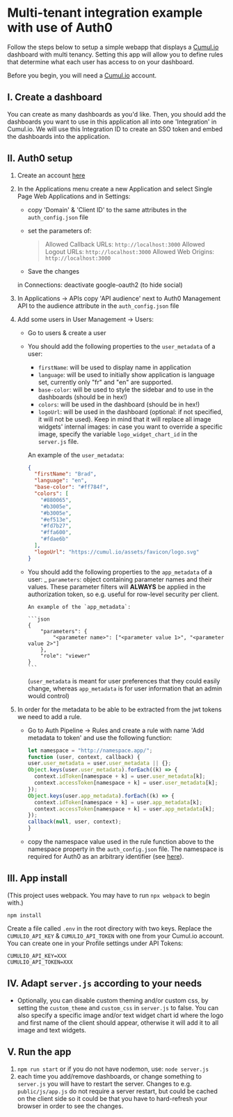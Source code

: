 # Multi-tenant integration example with use of Auth0

Follow the steps below to setup a simple webapp that displays a [Cumul.io](https://cumul.io) dashboard with multi tenancy. Setting this app will allow you to define rules that determine what each user has access to on your dashboard.

Before you begin, you will need a [Cumul.io](https://cumul.io) account.

## I. Create a dashboard

You can create as many dashboards as you'd like. Then, you should add the dashboards you want to use in this application all into one 'Integration' in Cumul.io. We will use this Integration ID to create an SSO token and embed the dashboards into the application.

## II. Auth0 setup

1.  Create an account [here](https://auth0.com/)

2.  In the Applications menu create a new Application and select Single Page Web Applications and in Settings:

    - copy 'Domain' & 'Client ID' to the same attributes in the `auth_config.json` file

    - set the parameters of:
      > Allowed Callback URLs: `http://localhost:3000`
      > Allowed Logout URLs: `http://localhost:3000`
      > Allowed Web Origins: `http://localhost:3000`
    - Save the changes

    in Connections: deactivate google-oauth2 (to hide social)

3.  In Applications -> APIs copy 'API audience' next to Auth0 Management API to the audience attribute in the `auth_config.json` file

4.  Add some users in User Management -> Users:

    - Go to users & create a user

    - You should add the following properties to the `user_metadata` of a user:

      - `firstName`: will be used to display name in application
      - `language`: will be used to initially show application is language set, currently only "fr" and "en" are supported.
      - `base-color`: will be used to style the sidebar and to use in the dashboards (should be in hex!)
      - `colors`: will be used in the dashboard (should be in hex!)
      - `logoUrl`: will be used in the dashboard (optional: if not specified, it will not be used). Keep in mind that it will replace all image widgets' internal images: in case you want to override a specific image, specify the variable `logo_widget_chart_id` in the `server.js` file.

      An example of the `user_metadata`:

      ```json
      {
        "firstName": "Brad",
        "language": "en",
        "base-color": "#ff784f",
        "colors": [
          "#880065",
          "#b3005e",
          "#b3005e",
          "#ef513e",
          "#fd7b27",
          "#ffa600",
          "#fdae6b"
        ],
        "logoUrl": "https://cumul.io/assets/favicon/logo.svg"
      }
      ```

    - You should add the following properties to the `app_metadata` of a user:
      \_ `parameters`: object containing parameter names and their values. These parameter filters will **ALWAYS** be applied in the authorization token, so e.g. useful for row-level security per client.

          An example of the `app_metadata`:

          ```json
          {
              "parameters": {
                  "<parameter name>": ["<parameter value 1>", "<parameter value 2>"]
              },
              "role": "viewer"
          }
          ```

      (`user_metadata` is meant for user preferences that they could easily change, whereas `app_metadata` is for user information that an admin would control)

5.  In order for the metadata to be able to be extracted from the jwt tokens we need to add a rule.

    - Go to Auth Pipeline -> Rules and create a rule with name 'Add metadata to token' and use the following function:

      ```javascript
      let namespace = "http://namespace.app/";
      function (user, context, callback) {
      user.user_metadata = user.user_metadata || {};
      Object.keys(user.user_metadata).forEach((k) => {
        context.idToken[namespace + k] = user.user_metadata[k];
        context.accessToken[namespace + k] = user.user_metadata[k];
      });
      Object.keys(user.app_metadata).forEach((k) => {
        context.idToken[namespace + k] = user.app_metadata[k];
        context.accessToken[namespace + k] = user.app_metadata[k];
      });
      callback(null, user, context);
      }
      ```

    - copy the namespace value used in the rule function above to the namespace property in the `auth_config.json` file. The namespace is required for Auth0 as an arbitrary identifier (see [here](https://auth0.com/docs/tokens/create-namespaced-custom-claims)).

## III. App install

(This project uses webpack. You may have to run `npx webpack` to begin with.)

`npm install`

Create a file called `.env` in the root directory with two keys. Replace the `CUMULIO_API_KEY` & `CUMULIO_API_TOKEN` with one from your Cumul.io account. You can create one in your Profile settings under API Tokens:

```
CUMULIO_API_KEY=XXX
CUMULIO_API_TOKEN=XXX
```

## IV. Adapt `server.js` according to your needs

- Optionally, you can disable custom theming and/or custom css, by setting the `custom_theme` and `custom_css` in `server.js` to false. You can also specify a specific image and/or text widget chart id where the logo and first name of the client should appear, otherwise it will add it to all image and text widgets.

## V. Run the app

1. `npm run start` or if you do not have nodemon, use: `node server.js`
2. each time you add/remove dashboards, or change something to `server.js` you will have to restart the server. Changes to e.g. `public/js/app.js` do not require a server restart, but could be cached on the client side so it could be that you have to hard-refresh your browser in order to see the changes.
